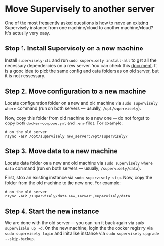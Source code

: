 # Move Supervisely to another server

One of the most frequently asked questions is how to move an existing Supervisely instance from one machine/cloud to another machine/cloud? It's actually very easy.

## Step 1. Install Supervisely on a new machine

Install `supervisely-cli` and run `sudo supervisely install-all` to get all the necessary dependencies on a new server. You can check this [document](../installation/README.md#installation). It is a good idea to pick the same config and data folders as on old server, but it is not nessessary.

## Step 2. Move configuration to a new machine

Locate configuration folder on a new and old machine via `sudo supervisely where` command (run on both servers — usually, `/opt/supervisely`).

Now, copy this folder from old machine to a new one — do not forget to copy both `docker-compose.yml` and `.env` files. For example:

```
# on the old server
rsync -azP /opt/supervisely new_server:/opt/supervisely/
```

## Step 3. Move data to a new machine

Locate data folder on a new and old machine via `sudo supervisely where data` command (run on both servers — usually, `/supervisely/data`).

First, stop an existing instance via `sudo supervisely stop`. Now, copy the folder from the old machine to the new one. For example: 

```
# on the old server
rsync -azP /supervisely/data new_server:/supervisely/data
```

## Step 4. Start the new instance

We are done with the old server — you can run it back again via `sudo superviselu up -d`. On the new machine, login the the docker registry via `sudo supervisely login` and initialise instance via `sudo supervisely upgrade --skip-backup`.

